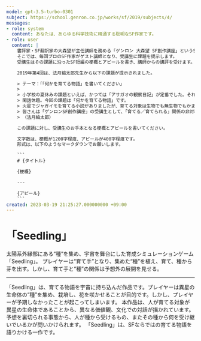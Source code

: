 ```yaml
---
model: gpt-3.5-turbo-0301
subject: https://school.genron.co.jp/works/sf/2019/subjects/4/
messages:
- role: system
  content: あなたは、あらゆる科学技術に精通する聡明なSF作家です。
- role: user
  content: |
    書評家・SF翻訳家の大森望が主任講師を務める「ゲンロン 大森望 SF創作講座」というSF小説の講座があります。
    そこでは、毎回プロのSF作家がゲスト講師となり、受講生に課題を提示します。
    受講生はその課題に沿ったSF短編の梗概とアピールを書き、講師からの講評を受けます。

    2019年第4回は、法月綸太郎先生から以下の課題が提示されました。

    > テーマ：「「何かを育てる物語」を書いてください」
    >
    > 小学校の夏休みの課題といえば、かつては「アサガオの観察日記」が定番でした。それで思い出したのですが、もう40年ぐらい前、中学校の技術家庭科の授業でキク（挿し芽）の福助作りに挑戦したことがあります。隣のクラスのS君の鉢だけ、明らかに葉の形が異なるものが伸びてきて、どんなに世話をしても最後まで花をつけず、ひとり涙目になっていたのが忘れられません——あれはいったい、何だったのだろう？
    > 閑話休題。今回の課題は「何かを育てる物語」です。
    > 火星でジャガイモを育てる小説がありましたが、育てる対象は生物でも無生物でもかまいません。人工知能や組織的集団はもちろん、神や宇宙、言語化できないウンタラカンタラでも何でもござれです（育てる主体も同様）。ただし「何を育てるか／誰が育てるか」のアイデアだけに自足して、設計図通りに「作る」だけ、あるいは完全放置して「なりゆく」さまを観察するだけでは物足りない。
    > 皆さんは「ゲンロンSF創作講座」の受講生として、「育てる／育てられる」関係の非対称性に自覚的であろうと思われます。そうした関係のせめぎ合いにも目を配りながら、「××育成シミュレーション」のテンプレに収まらない、育てる主体とその対象の間に生じるダイナミックな相互作用のドラマを描いてくれることを望みます。
    > （法月綸太郎）

    この課題に対し、受講生のお手本となる梗概とアピールを書いてください。

    文字数は、梗概が1200字程度、アピールが400字程度です。
    形式は、以下のようなマークダウンでお願いします。

    ```
    # {タイトル}

    {梗概}

    ---

    {アピール}
    ```
created: 2023-03-19 21:25:27.000000000 +09:00
---
```

# 「Seedling」

太陽系外縁部にある“種”を集め、宇宙を舞台にした育成シミュレーションゲーム「Seedling」。
プレイヤーは“育て手”となり、集めた“種”を植え、育て、種から芽を出す。しかし、育て手と“種”の関係は予想外の展開を見せる。

---

「Seedling」は、育てる物語を宇宙に持ち込んだ作品です。プレイヤーは異星の生命体の“種”を集め、栽培し、花を咲かせることが目的です。しかし、プレイヤーが予期しなかったことが起こってしまいます。
本作品は、人が育てる対象が異星の生命体であることから、異なる価値観、文化での対話が描かれています。予想を裏切られる事態から、人が種から受けるもの、またその種から何を受け継いでいるかが問いかけられます。
「Seedling」は、SFならではの育てる物語を語りかける一作です。

